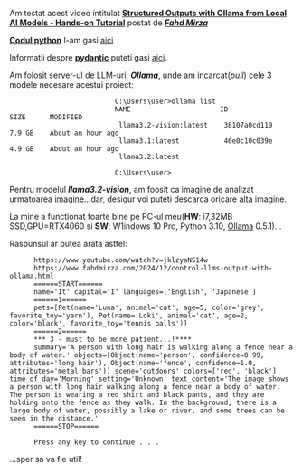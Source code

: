 Am testat acest video intitulat [**Structured Outputs with Ollama from Local AI Models - Hands-on Tutorial**](https://www.youtube.com/watch?v=jklzyaN514w) postat de [***Fahd Mirza***](https://www.youtube.com/@fahdmirza)

[**Codul python**](https://www.fahdmirza.com/2024/12/control-llms-output-with-ollama.html) l-am gasi [aici](https://ollama.com/blog/structured-outputs)

Informatii despre [**pydantic**](https://pypi.org/project/pydantic/) puteti gasi [aici](https://python.langchain.com/v0.1/docs/modules/model_io/output_parsers/types/pydantic/).

Am folosit server-ul de LLM-uri, ***Ollama***,  unde am incarcat(*pull*) cele 3 modele necesare acestui proiect:

                              C:\Users\user>ollama list
                              NAME                      ID              SIZE      MODIFIED
                               llama3.2-vision:latest    38107a0cd119    7.9 GB    About an hour ago
                               llama3.1:latest           46e0c10c039e    4.9 GB    About an hour ago
                               llama3.2:latest
                              
                              C:\Users\user>
Pentru modelul ***llama3.2-vision***, am foosit ca imagine de analizat urmatoarea [imagine](https://github.com/stefanache/MFP-ANAF-RO/blob/main/python/Ollama_structured_outputs/imags/girl_outdoor_morning.jpeg)...dar, desigur voi puteti descarca oricare [alta](https://www.google.com/search?sca_esv=1b6df71c373af725&rlz=1C1CHBF_enRO1132RO1132&sxsrf=ADLYWILrF8cNj4vyqo3Phzz8_byQm7sLEw:1733664532356&q=morning+outdoor+activities&udm=2&fbs=AEQNm0AuaLfhdrtx2b9ODfK0pnmis1zS4enB7jefi_fubH5nz6ICWh5uGv91yDc_1gBPBe0FH0P0ZVfrH8X) imagine.

La mine a functionat foarte bine pe PC-ul meu(**HW**: i7,32MB SSD,GPU=RTX4060 si **SW**: W1indows 10 Pro, Python 3.10, [Ollama](https://ollama.com/download/windows) 0.5.1)...

Raspunsul ar putea arata astfel:

          https://www.youtube.com/watch?v=jklzyaN514w
          https://www.fahdmirza.com/2024/12/control-llms-output-with-ollama.html
          ======START======
          name='It' capital='I' languages=['English', 'Japanese']
          ======1======
          pets=[Pet(name='Luna', animal='cat', age=5, color='grey', favorite_toy='yarn'), Pet(name='Loki', animal='cat', age=2, color='black', favorite_toy='tennis balls')]
          ======2======
          *** 3 - must to be more patient...!****
          summary='A person with long hair is walking along a fence near a body of water.' objects=[Object(name='person', confidence=0.99, attributes='long hair'), Object(name='fence', confidence=1.0, attributes='metal bars')] scene='outdoors' colors=['red', 'black'] time_of_day='Morning' setting='Unknown' text_content='The image shows a person with long hair walking along a fence near a body of water. The person is wearing a red shirt and black pants, and they are holding onto the fence as they walk. In the background, there is a large body of water, possibly a lake or river, and some trees can be seen in the distance.'
          ======STOP======
          
          Press any key to continue . . .


...sper sa va fie util!
